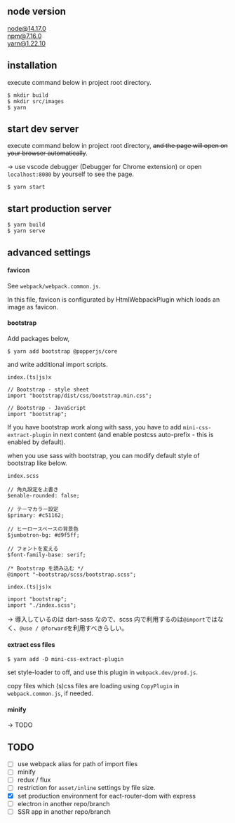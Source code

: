 ## node version

node@14.17.0  
npm@7.16.0  
yarn@1.22.10

## installation

execute command below in project root directory.

```
$ mkdir build
$ mkdir src/images
$ yarn
```

## start dev server

execute command below in project root directory, ~~and the page will open on your browser automatically~~.

-> use vscode debugger (Debugger for Chrome extension) or open `localhost:8080` by yourself to see the page.

```
$ yarn start
```

## start production server

```
$ yarn build
$ yarn serve
```

## advanced settings

#### favicon

See `webpack/webpack.common.js`.

In this file, favicon is configurated by HtmlWebpackPlugin which loads an image as favicon.

#### bootstrap

Add packages below,

```
$ yarn add bootstrap @popperjs/core
```

and write additional import scripts.

`index.(ts|js)x`

```
// Bootstrap - style sheet
import "bootstrap/dist/css/bootstrap.min.css";

// Bootstrap - JavaScript
import "bootstrap";
```

If you have bootstrap work along with sass, you have to add `mini-css-extract-plugin` in next content (and enable postcss auto-prefix - this is enabled by default).

when you use sass with bootstrap, you can modify default style of bootstrap like below.

`index.scss`

```
// 角丸設定を上書き
$enable-rounded: false;

// テーマカラー設定
$primary: #c51162;

// ヒーロースペースの背景色
$jumbotron-bg: #d9f5ff;

// フォントを変える
$font-family-base: serif;

/* Bootstrap を読み込む */
@import "~bootstrap/scss/bootstrap.scss";
```

`index.(ts|js)x`

```
import "bootstrap";
import "./index.scss";
```

-> 導入しているのは dart-sass なので、scss 内で利用するのは`@import`ではなく、`@use / @forward`を利用すべきらしい。

#### extract css files

```
$ yarn add -D mini-css-extract-plugin
```

set style-loader to off, and use this plugin in `webpack.dev/prod.js`.

copy files which (s)css files are loading using `CopyPlugin` in `webpack.common.js`, if needed.

#### minify

-> TODO

## TODO

-   [ ] use webpack alias for path of import files
-   [ ] minify
-   [ ] redux / flux
-   [ ] restriction for `asset/inline` settings by file size.
-   [x] set production environment for eact-router-dom with express
-   [ ] electron in another repo/branch
-   [ ] SSR app in another repo/branch
